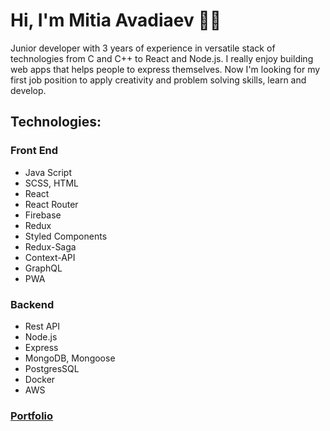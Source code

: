 # Hi, I'm Mitia Avadiaev 👋🏻

Junior developer with 3 years of experience in versatile stack of technologies from C and C++ to React and Node.js. I really enjoy building web apps that helps people to express themselves. Now I'm looking for my first job position to apply creativity and problem solving skills, learn and develop.

## Technologies: 
### Front End
* Java Script
* SCSS, HTML
* React
* React Router
* Firebase
* Redux
* Styled Components
* Redux-Saga
* Context-API
* GraphQL
* PWA

### Backend
* Rest API
* Node.js
* Express
* MongoDB, Mongoose
* PostgresSQL
* Docker
* AWS

### [Portfolio](https://mitia-avadiaev.github.io/)
